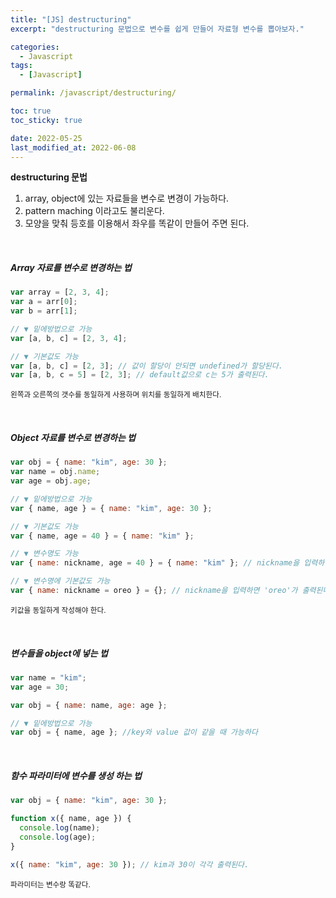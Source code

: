 ```yaml
---
title: "[JS] destructuring"
excerpt: "destructuring 문법으로 변수를 쉽게 만들어 자료형 변수를 뽑아보자."

categories:
  - Javascript
tags:
  - [Javascript]

permalink: /javascript/destructuring/

toc: true
toc_sticky: true

date: 2022-05-25
last_modified_at: 2022-06-08
---
```


**destructuring 문법**

1. array, object에 있는 자료들을 변수로 변경이 가능하다.
2. pattern maching 이라고도 불리운다.
3. 모양을 맞춰 등호를 이용해서 좌우를 똑같이 만들어 주면 된다.

<br>
<h5>Array 자료를 변수로 변경하는 법</h5>

```js
var array = [2, 3, 4];
var a = arr[0];
var b = arr[1];

// ▼ 밑에방법으로 가능
var [a, b, c] = [2, 3, 4];

// ▼ 기본값도 가능
var [a, b, c] = [2, 3]; // 값이 할당이 안되면 undefined가 할당된다.
var [a, b, c = 5] = [2, 3]; // default값으로 c는 5가 출력된다.
```

<small>왼쪽과 오른쪽의 갯수를 동일하게 사용하며 위치를 동일하게 배치한다.</small>

<br>
<h5>Object 자료를 변수로 변경하는 법</h5>

```js
var obj = { name: "kim", age: 30 };
var name = obj.name;
var age = obj.age;

// ▼ 밑에방법으로 가능
var { name, age } = { name: "kim", age: 30 };

// ▼ 기본값도 가능
var { name, age = 40 } = { name: "kim" };

// ▼ 변수명도 가능
var { name: nickname, age = 40 } = { name: "kim" }; // nickname을 입력하면 'kim'이 출력된다.

// ▼ 변수명에 기본값도 가능
var { name: nickname = oreo } = {}; // nickname을 입력하면 'oreo'가 출력된다.
```

<small>키값을 동일하게 작성해야 한다.</small>

<br>
<h5>변수들을 object에 넣는 법</h5>

```js
var name = "kim";
var age = 30;

var obj = { name: name, age: age };

// ▼ 밑에방법으로 가능
var obj = { name, age }; //key와 value 값이 같을 때 가능하다
```

<br>
<h5>함수 파라미터에 변수를 생성 하는 법</h5>

```js
var obj = { name: "kim", age: 30 };

function x({ name, age }) {
  console.log(name);
  console.log(age);
}

x({ name: "kim", age: 30 }); // kim과 30이 각각 출력된다.
```

<small>파라미터는 변수랑 똑같다.</small>
